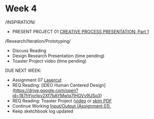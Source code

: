 # Week 4

/INSPIRATION/
* PRESENT PROJECT 01 [CREATIVE PROCESS PRESENTATION: Part 1](creative_process.md) 

/Research/Iteration/Prototyping/
* Discuss Reading
* Design Research Presentation (time pending)
* Toaster Project video (time pending)

DUE NEXT WEEK:
* Assignment 07 [Lasercut](lasercut.md)
* REQ Reading: [IDEO Human Centered Design] (https://drive.google.com/open?id=187hYjorIpv2Xf7bAYMwlq7lHGVv9USq3) 
* REQ Reading: Toaster Project ([video](https://www.ted.com/talks/thomas_thwaites_how_i_built_a_toaster_from_scratch?language=en&utm_campaign=tedspread&utm_medium=referral&utm_source=tedcomshare) or [skim PDF](https://drive.google.com/open?id=1b2rRTQ0PP6on-Dh94D24ZS33ndu9DC0F)
* Continue Working [Input/Output (Assignment 01),](constant_inputoutput.md) 
* Keep sketchbook log updated

